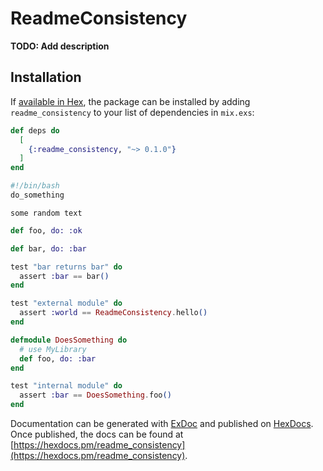 # ReadmeConsistency

**TODO: Add description**

## Installation

If [available in Hex](https://hex.pm/docs/publish), the package can be installed
by adding `readme_consistency` to your list of dependencies in `mix.exs`:

```elixir
def deps do
  [
    {:readme_consistency, "~> 0.1.0"}
  ]
end
```

```bash
#!/bin/bash
do_something
```

```
some random text
```

```elixir
def foo, do: :ok
```

```elixir
def bar, do: :bar

test "bar returns bar" do
  assert :bar == bar()
end
```

```elixir
test "external module" do
  assert :world == ReadmeConsistency.hello()
end
```

```elixir
defmodule DoesSomething do
  # use MyLibrary
  def foo, do: :bar
end

test "internal module" do
  assert :bar == DoesSomething.foo()
end
```

Documentation can be generated with [ExDoc](https://github.com/elixir-lang/ex_doc)
and published on [HexDocs](https://hexdocs.pm). Once published, the docs can
be found at [https://hexdocs.pm/readme_consistency](https://hexdocs.pm/readme_consistency).

